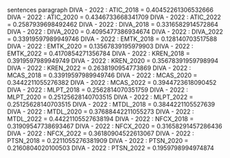 sentences
paragraph
DIVA - 2022 : ATIC_2018 = 0.40452261306532666
DIVA - 2022 : ATIC_2020 = 0.4346733668341709
DIVA - 2022 : ATIC_2022 = 0.2587939698492462
DIVA - 2022 : DIVA_2018 = 0.3316582914572864
DIVA - 2022 : DIVA_2020 = 0.4095477386934674
DIVA - 2022 : DIVA_2022 = 0.33919597989949746
DIVA - 2022 : EMTK_2018 = 0.128140703517588
DIVA - 2022 : EMTK_2020 = 0.13567839195979903
DIVA - 2022 : EMTK_2022 = 0.4170854271356784
DIVA - 2022 : KREN_2018 = 0.3919597989949749
DIVA - 2022 : KREN_2020 = 0.35678391959798994
DIVA - 2022 : KREN_2022 = 0.2638190954773869
DIVA - 2022 : MCAS_2018 = 0.33919597989949746
DIVA - 2022 : MCAS_2020 = 0.3442211055276382
DIVA - 2022 : MCAS_2022 = 0.3944723618090452
DIVA - 2022 : MLPT_2018 = 0.2562814070351759
DIVA - 2022 : MLPT_2020 = 0.25125628140703515
DIVA - 2022 : MLPT_2022 = 0.25125628140703515
DIVA - 2022 : MTDL_2018 = 0.3844221105527639
DIVA - 2022 : MTDL_2020 = 0.37688442211055273
DIVA - 2022 : MTDL_2022 = 0.44221105527638194
DIVA - 2022 : NFCX_2018 = 0.31909547738693467
DIVA - 2022 : NFCX_2020 = 0.31658291457286436
DIVA - 2022 : NFCX_2022 = 0.36180904522613067
DIVA - 2022 : PTSN_2018 = 0.2211055276381909
DIVA - 2022 : PTSN_2020 = 0.2160804020100503
DIVA - 2022 : PTSN_2022 = 0.1959798994974874
